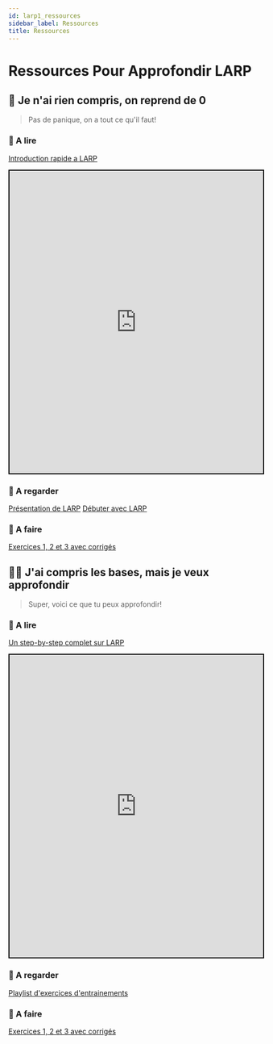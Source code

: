 ```yaml
---
id: larp1_ressources
sidebar_label: Ressources
title: Ressources
---
```


# Ressources Pour Approfondir LARP

## 🏁 Je n'ai rien compris, on reprend de 0
> Pas de panique, on a tout ce qu'il faut! 

### 📖 A lire

[Introduction rapide a LARP](http://blog.conceptforge.ch/index.php/introduction-a-larp/)
<iframe style="width:100%; height:600px; border:2px solid black" src="http://blog.conceptforge.ch/index.php/introduction-a-larp/"></iframe>

### 🍿 A regarder

[Présentation de LARP](https://www.youtube.com/watch?v=xnxkNIfmZpQ)
[Débuter avec LARP](https://www.youtube.com/watch?v=lqagfNbC0_c)

### 🚀 A faire

[Exercices 1, 2 et 3 avec corrigés](./larp1_exercices.md)

## 👩‍💻 J'ai compris les bases, mais je veux approfondir
> Super, voici ce que tu peux approfondir!

### 📖 A lire

[Un step-by-step complet sur LARP](http://public.iutenligne.net/informatique/algorithme-et-programmation/raffinat/algo/algo/algo_intro.html)
<iframe style="width:100%; height:600px; border:2px solid black" src="http://public.iutenligne.net/informatique/algorithme-et-programmation/raffinat/algo/algo/algo_intro.html"></iframe>

### 🍿 A regarder

[Playlist d'exercices d'entrainements](https://www.youtube.com/playlist?list=PL39IlLLPNAcbl2khDg5_H_3vnxAFB8KEs)

### 🚀 A faire

[Exercices 1, 2 et 3 avec corrigés](./larp1_exercices.md)

